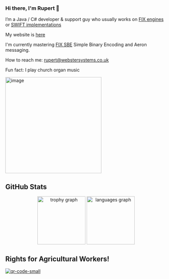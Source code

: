 ### Hi there, I'm Rupert 👋

I’m a Java / C# developer & support guy who usually works on [FIX engines](https://www.fixtrading.org/implementation-guide) or [SWIFT implementations](https://www.swift.com/products/alliance-cloud)

My website is [here](https://www.webstersystems.co.uk)

I'm currently mastering [FIX SBE](https://aeron.io/docs/simple-binary-encoding/basic-sample/#defining-a-simple-set-of-messages) Simple Binary Encoding and Aeron messaging. 

How to reach me: rupert@webstersystems.co.uk

Fun fact: I play church organ music

<img src="https://github.com/user-attachments/assets/1e4f6cbb-5a5f-45db-92c0-ec93dafc4395" alt="image" width="300">

## GitHub Stats

<div align="center">
    <img src="https://github-profile-trophy.vercel.app?username=rupweb&theme=dracula&column=-1&row=1&margin-w=8&margin-h=8&no-bg=false&no-frame=false&order=4" height="150" alt="trophy graph"  />
    <img src="https://github-readme-stats.vercel.app/api/top-langs?username=rupweb&locale=en&hide_title=false&layout=compact&card_width=320&langs_count=10&theme=dracula&hide_border=false&order=2" height="150" alt="languages graph"  />
</div>

## Rights for Agricultural Workers!

[![qr-code-small](https://github.com/rupweb/rupweb/assets/4050471/2907b799-5499-44c0-9721-1235fa26fa52)](https://petition1.netlify.app/)


<!--
**rupweb/rupweb** is a ✨ _special_ ✨ repository because its `README.md` (this file) appears on your GitHub profile.

Here are some ideas to get you started:

- 🔭 I’m currently working on ...
- 🌱 I’m currently learning ...
- 👯 I’m looking to collaborate on ...
- 🤔 I’m looking for help with ...
- 💬 Ask me about ...
- 📫 How to reach me: ...
- 😄 Pronouns: ...
- ⚡ Fun fact: ...
-->
